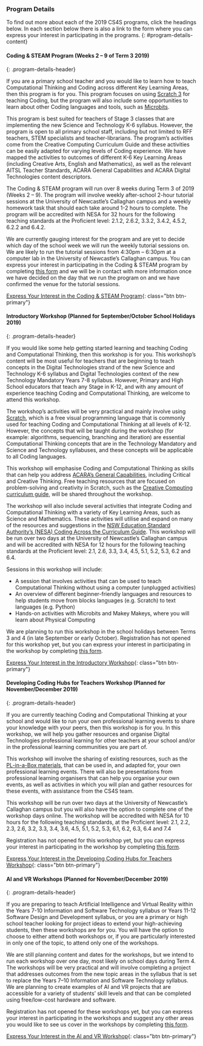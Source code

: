 ### Program Details

To find out more about each of the 2019 CS4S programs, click the headings below. In each section below there is also a link to the form where you can express your interest in participating in the programs.
{: #program-details-content}

#### Coding & STEAM Program (Weeks 2 – 9 of Term 3 2019)
{: .program-details-header}

If you are a primary school teacher and you would like to learn how to teach Computational Thinking and Coding across different Key Learning Areas, then this program is for you. This program focuses on using [Scratch 3](https://scratch.mit.edu/) for teaching Coding, but the program will also include some opportunities to learn about other Coding languages and tools, such as [Microbits](https://microbit.org/).

This program is best suited for teachers of Stage 3 classes that are implementing the new Science and Technology K-6 syllabus. However, the program is open to all primary school staff, including but not limited to RFF teachers, STEM specialists and teacher-librarians. The program’s activities come from the Creative Computing Curriculum Guide and these activities can be easily adapted for varying levels of Coding experience. We have mapped the activities to outcomes of different K-6 Key Learning Areas (including Creative Arts, English and Mathematics), as well as the relevant AITSL Teacher Standards, ACARA General Capabilities and ACARA Digital Technologies content descriptors.

The Coding & STEAM program will run over 8 weeks during Term 3 of 2019 (Weeks 2 – 9). The program will involve weekly after-school 2-hour tutorial sessions at the University of Newcastle’s Callaghan campus and a weekly homework task that should each take around 1-2 hours to complete. The program will be accredited with NESA for 32 hours for the following teaching standards at the Proficient level: 2.1.2, 2.6.2, 3.3.2, 3.4.2, 4.5.2, 6.2.2 and 6.4.2.

We are currently gauging interest for the program and are yet to decide which day of the school week we will run the weekly tutorial sessions on. We are likely to run the tutorial sessions from 4:30pm – 6:30pm at a computer lab in the University of Newcastle’s Callaghan campus. You can express your interest in participating in the Coding & STEAM program by completing [this form](https://forms.gle/874cYsVnU8HwTqGc9) and we will be in contact with more information once we have decided on the day that we run the program on and we have confirmed the venue for the tutorial sessions.

[Express Your Interest in the Coding & STEAM Program](https://forms.gle/874cYsVnU8HwTqGc9){: class="btn btn-primary"}

#### Introductory Workshop (Planned for September/October School Holidays 2019)
{: .program-details-header}

If you would like some help getting started learning and teaching Coding and Computational Thinking, then this workshop is for you. This workshop’s content will be most useful for teachers that are beginning to teach concepts in the Digital Technologies strand of the new Science and Technology K-6 syllabus and Digital Technologies context of the new Technology Mandatory Years 7-8 syllabus. However, Primary and High School educators that teach any Stage in K-12, and with any amount of experience teaching Coding and Computational Thinking, are welcome to attend this workshop. 

The workshop’s activities will be very practical and mainly involve using [Scratch](https://scratch.mit.edu/), which is a free visual programming language that is commonly used for teaching Coding and Computational Thinking at all levels of K-12. However, the concepts that will be taught during the workshop (for example: algorithms, sequencing, branching and iteration) are essential Computational Thinking concepts that are in the Technology Mandatory and Science and Technology syllabuses, and these concepts will be applicable to all Coding languages.

This workshop will emphasise Coding and Computational Thinking as skills that can help you address [ACARA’s General Capabilities](https://www.australiancurriculum.edu.au/f-10-curriculum/general-capabilities/), including Critical and Creative Thinking. Free teaching resources that are focused on problem-solving and creativity in Scratch, such as the [Creative Computing curriculum guide](http://scratched.gse.harvard.edu/guide/), will be shared throughout the workshop.

The workshop will also include several activities that integrate Coding and Computational Thinking with a variety of Key Learning Areas, such as Science and Mathematics. These activities will utilise and expand on many of the resources and suggestions in the [NSW Education Standard Authority’s (NESA) Coding Across the Curriculum Guide](http://educationstandards.nsw.edu.au/wps/portal/nesa/k-10/learning-areas/technologies/coding-across-the-curriculum). This workshop will be run over two days at the University of Newcastle’s Callaghan campus and will be accredited with NESA for 12 hours for the following teaching standards at the Proficient level: 2.1, 2.6, 3.3, 3.4, 4.5, 5.1, 5.2, 5.3, 6.2 and 6.4.

Sessions in this workshop will include:

- A session that involves activities that can be used to teach Computational Thinking without using a computer (unplugged activities)
- An overview of different beginner-friendly languages and resources to help students move from blocks languages (e.g. Scratch) to text languages (e.g. Python)
- Hands-on activities with Microbits and Makey Makeys, where you will learn about Physical Computing

We are planning to run this workshop in the school holidays between Terms 3 and 4 (in late September or early October). Registration has not opened for this workshop yet, but you can express your interest in participating in the workshop by completing [this form](https://forms.gle/874cYsVnU8HwTqGc9).

[Express Your Interest in the Introductory Workshop](https://forms.gle/874cYsVnU8HwTqGc9){: class="btn btn-primary"}

#### Developing Coding Hubs for Teachers Workshop (Planned for November/December 2019) 
{: .program-details-header}

If you are currently teaching Coding and Computational Thinking at your school and would like to run your own professional learning events to share your knowledge with your peers, then this workshop is for you. In this workshop, we will help you gather resources and organise Digital Technologies professional learning for other teachers at your school and/or in the professional learning communities you are part of.

This workshop will involve the sharing of existing resources, such as the [PL-in-a-Box materials](https://csermoocs.appspot.com/plbox/), that can be used in, and adapted for, your own professional learning events. There will also be presentations from professional learning organisers that can help you organise your own events, as well as activities in which you will plan and gather resources for these events, with assistance from the CS4S team. 

This workshop will be run over two days at the University of Newcastle’s Callaghan campus but you will also have the option to complete one of the workshop days online. The workshop will be accredited with NESA for 10 hours for the following teaching standards, at the Proficient level: 2.1, 2.2, 2.3, 2.6, 3.2, 3.3, 3.4, 3.6, 4.5, 5.1, 5.2, 5.3, 6.1, 6.2, 6.3, 6.4 and 7.4 

Registration has not opened for this workshop yet, but you can express your interest in participating in the workshop by completing [this form](https://forms.gle/874cYsVnU8HwTqGc9).

[Express Your Interest in the Developing Coding Hubs for Teachers Workshop](https://forms.gle/874cYsVnU8HwTqGc9){: class="btn btn-primary"}

#### AI and VR Workshops (Planned for November/December 2019)
{: .program-details-header}

If you are preparing to teach Artificial Intelligence and Virtual Reality within the Years 7-10 Information and Software Technology syllabus or Years 11-12 Software Design and Development syllabus, or you are a primary or high school teacher looking for project ideas to extend your high-achieving students, then these workshops are for you. You will have the option to choose to either attend both workshops or, if you are particularly interested in only one of the topic, to attend only one of the workshops.

We are still planning content and dates for the workshops, but we intend to run each workshop over one day, most likely on school days during Term 4. The workshops will be very practical and will involve completing a project that addresses outcomes from the new topic areas in the syllabus that is set to replace the Years 7–10 Information and Software Technology syllabus. We are planning to create examples of AI and VR projects that are accessible for a variety of students’ skill levels and that can be completed using free/low-cost hardware and software.

Registration has not opened for these workshops yet, but you can express your interest in participating in the workshops and suggest any other areas you would like to see us cover in the workshops by completing [this form](https://forms.gle/874cYsVnU8HwTqGc9).

[Express Your Interest in the AI and VR Workshop](https://forms.gle/874cYsVnU8HwTqGc9){: class="btn btn-primary"}